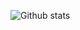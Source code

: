 ![Github stats](https://github-readme-stats.vercel.app/api?username=iflan7744&theme=vue&show_icons=true&count_private=true&hide_title=true)
